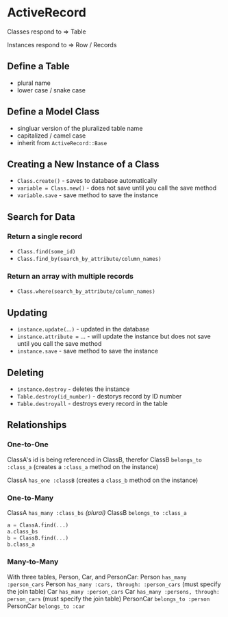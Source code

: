 # ActiveRecord

Classes respond to => Table

Instances respond to => Row / Records

## Define a Table
* plural name
* lower case / snake case

## Define a Model Class
* singluar version of the pluralized table name
* capitalized / camel case
* inherit from `ActiveRecord::Base`

## Creating a New Instance of a Class
* `Class.create()` - saves to database automatically
* `variable = Class.new()` - does not save until you call the save method
* `variable.save` - save method to save the instance

## Search for Data
### Return a single record
* `Class.find(some_id)`
* `Class.find_by(search_by_attribute/column_names)`

### Return an array with multiple records
* `Class.where(search_by_attribute/column_names)`

## Updating 
* `instance.update(`...`)` - updated in the database
* `instance.attribute =` ... - will update the instance but does not save until you call the save method
* `instance.save` - save method to save the instance

## Deleting
* `instance.destroy` - deletes the instance
* `Table.destroy(id_number)` - destorys record by ID number
* `Table.destroyall` - destroys every record in the table

## Relationships

### One-to-One
ClassA's id is being referenced in ClassB, therefor ClassB `belongs_to :class_a` (creates a `:class_a` method on the instance)

ClassA `has_one :classB` (creates a `class_b` method on the instance)

### One-to-Many
ClassA `has_many :class_bs` *(plural)*
ClassB `belongs_to :class_a`
```sql
a = ClassA.find(...)
a.class_bs
b = ClassB.find(...)
b.class_a
```

### Many-to-Many
With three tables, Person, Car, and PersonCar:
Person `has_many :person_cars`
Person `has_many :cars, through: :person_cars` (must specify the join table)
Car `has_many :person_cars`
Car `has_many :persons, through: person_cars` (must specify the join table)
PersonCar `belongs_to :person`
PersonCar `belongs_to :car`